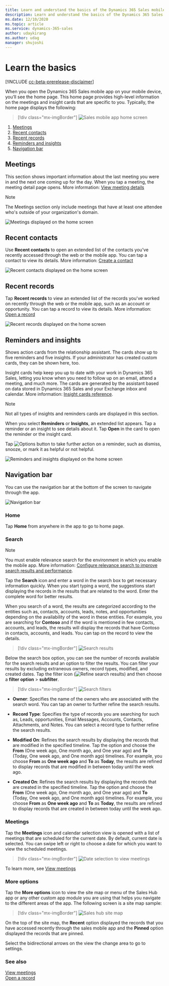 ```yaml
---
title: Learn and understand the basics of the Dynamics 365 Sales mobile app
description: Learn and understand the basics of the Dynamics 365 Sales mobile app
ms.date: 12/10/2020
ms.topic: article
ms.service: dynamics-365-sales
author: udaykirang
ms.author: udag
manager: shujoshi
---
```


# Learn the basics

[!INCLUDE [cc-beta-prerelease-disclaimer](../../includes/cc-beta-prerelease-disclaimer.md)]

When you open the Dynamics 365 Sales mobile app on your mobile device, you’ll see the home page. This home page provides high-level information on the meetings and insight cards that are specific to you. Typically, the home page displays the following:

> [!div class="mx-imgBorder"]
> ![Sales mobile app home screen](media/sa-home-page.png "Sales mobile app home screen")

1. [Meetings](#meetings)
2. [Recent contacts](#recent-contacts)
3. [Recent records](#recent-records)
4. [Reminders and insights](#reminders-and-insights)
5. [Navigation bar](#navigation-bar)

## Meetings

This section shows important information about the last meeting you were in and the next one coming up for the day. When you tap a meeting, the meeting detail page opens.    More information: [View meeting details](view-agenda.md#view-meeting-details)

> [!NOTE]
> The Meetings section only include meetings that have at least one attendee who's outside of your organization's domain.

![Meetings displayed on the home screen](media/sa-home-page-complete.png "Meetings displayed on the home screen")

## Recent contacts

Use **Recent contacts** to open an extended list of the contacts you've recently accessed through the web or the mobile app. You can tap a contact to view its details. More information: [Create a contact](create-contact.md)

![Recent contacts displayed on the home screen](media/sm-contacts-home.png "Recent contacts displayed on the home screen")

## Recent records

Tap **Recent records** to view an extended list of the records you've worked on recently through the web or the mobile app, such as an account or opportunity. You can tap a record to view its details. More information: [Open a record](open-record.md)

![Recent records displayed on the home screen](media/sm-records-home.png "Recent records displayed on home screen")

## Reminders and insights

Shows action cards from the relationship assistant. The cards show up to five reminders and five insights. If your administrator has created custom cards, they can be shown here, too.

Insight cards help keep you up to date with your work in Dynamics 365 Sales, letting you know when you need to follow up on an email, attend a meeting, and much more. The cards are generated by the assistant based on data stored in Dynamics 365 Sales and your Exchange inbox and calendar. More information: [Insight cards reference](https://docs.microsoft.com/dynamics365/ai/sales/action-cards-reference).   

>[!NOTE]
>Not all types of insights and reminders cards are displayed in this section.

When you select **Reminders** or **Insights**, an extended list appears. Tap a reminder or an insight to see details about it. Tap **Open** in the card to open the reminder or the insight card.

Tap ![Options button](media/sm-options-button.png "Options button") to take further action on a reminder, such as dismiss, snooze, or mark it as helpful or not helpful.

![Reminders and insights displayed on the home screen](media/sm-reminders-insights-home.png "Reminders and insights displayed on the home screen")

## Navigation bar

You can use the navigation bar at the bottom of the screen to navigate through the app.

![Navigation bar](media/sm-navigation-bar.png "Navigation bar")

### Home   

Tap **Home** from anywhere in the app to go to home page.   

### Search   

>[!NOTE]
>You must enable relevance search for the environment in which you enable the mobile app. More information: [Configure relevance search to improve search results and performance](https://docs.microsoft.com/power-platform/admin/configure-relevance-search-organization).

Tap the **Search** icon and enter a word in the search box to get necessary information quickly. When you start typing a word, the suggestions start displaying the records in the results that are related to the word. Enter the complete word for better results.  

When you search of a word, the results are categorized according to the entities such as, contacts, accounts, leads, notes, and opportunities depending on the availability of the word in these entities. For example, you are searching for **Contoso** and if the word is mentioned in few contacts, accounts, and leads, the results will display the records that have Contoso in contacts, accounts, and leads. You can tap on the record to view the details.   

> [!div class="mx-imgBorder"]
> ![Search results](media/sm-search-contoso-results.png "Search results")   

Below the search box option, you can see the number of records available for the search results and an option to filter the results. You can filter your results by excluding extraneous owners, record types, modified, and created dates. Tap the filter icon (![Refine search results](media/refine-search.png "Refine search results")) and then choose a **filter option** > **subfilter**.   

> [!div class="mx-imgBorder"]
> ![Search filters](media/sa-search-filters.png "Search filters")    

- **Owner**: Specifies the name of the owners who are associated with the search word. You can tap an owner to further refine the search results.    

- **Record Type**: Specifies the type of records you are searching for such as, Leads, opportunities, Email Messages, Accounts, Contacts, Attachments, and Notes. You can select a record type to further refine the search results.     

- **Modified On**: Refines the search results by displaying the records that are modified in the specified timeline. Tap the option and choose the **From** (One week ago, One month ago, and One year ago) and **To** (Today, One week ago, and One month ago) timelines. For example, you choose **From** as **One week ago** and **To** as **Today**, the results are refined to display records that are modified in between today until the week ago.   

- **Created On**: Refines the search results by displaying the records that are created in the specified timeline. Tap the option and choose the **From** (One week ago, One month ago, and One year ago) and **To** (Today, One week ago, and One month ago) timelines. For example, you choose **From** as **One week ago** and **To** as **Today**, the results are refined to display records that are created in between today until the week ago.   

### Meetings
Tap the **Meetings** icon and calendar selection view is opened with a list of meetings that are scheduled for the current date. By default, current date is selected. You can swipe left or right to choose a date for which you want to view the scheduled meetings.    

> [!div class="mx-imgBorder"]
> ![Date selection to view meetings](media/sm-agenda-view.png "Date selection to view meetings")   

To learn more, see [View meetings](view-agenda.md)        

### More options    
Tap the **More options** icon to view the site map or menu of the Sales Hub app or any other custom app module you are using that helps you navigate to the different areas of the app. The following screen is a site map sample:    

> [!div class="mx-imgBorder"]
> ![Sales hub site map](media/sm-sales-hub-site-map.png "Sales hub site map")    

On the top of the site map, the **Recent** option displayed the records that you have accessed recently through the sales mobile app and the **Pinned** option displayed the records that are pinned.   

Select the bidirectional arrows on the view the change area to go to settings.  

### See also   
[View meetings](view-agenda.md)    
[Open a record](open-record.md)    
